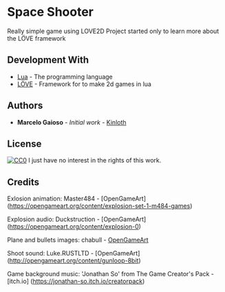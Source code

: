# Space Shooter
Really simple game using LOVE2D
Project started only to learn more about the LÖVE framework

## Development With

* [Lua](https://www.lua.org/start.html) - The programming language
* [LÖVE](https://love2d.org/) - Framework for to make 2d games in lua

## Authors

* **Marcelo Gaioso** - *Initial work* - [Kinloth](https://github.com/kinloth)

## License

[![CC0](https://licensebuttons.net/p/zero/1.0/88x31.png)](https://creativecommons.org/publicdomain/zero/1.0/)
I just have no interest in the rights of this work.

## Credits

Exlosion animation:
Master484 - [OpenGameArt] (https://opengameart.org/content/explosion-set-1-m484-games)

Explosion audio:
Duckstruction - [OpenGameArt] (https://opengameart.org/content/explosion-0)

Plane and bullets images:
chabull - [OpenGameArt](https://opengameart.org/content/aircrafts)

Shoot sound:
Luke.RUSTLTD - [OpenGameArt] (http://opengameart.org/content/gunloop-8bit)

Game background music:
'Jonathan So' from The Game Creator's Pack - [itch.io] (https://jonathan-so.itch.io/creatorpack)
